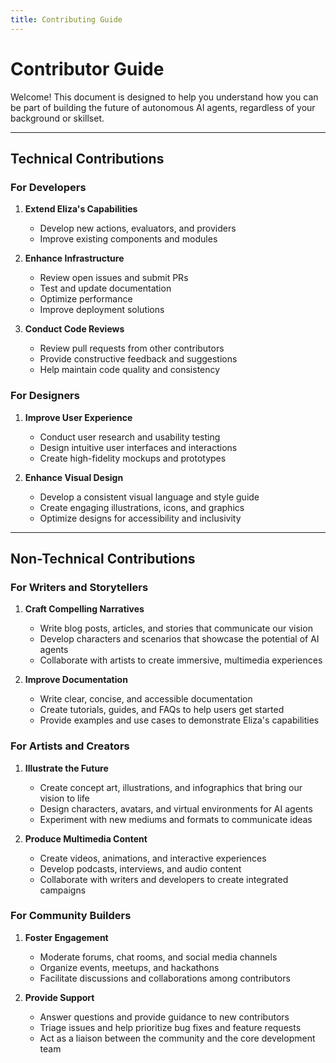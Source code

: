 ```yaml
---
title: Contributing Guide
---
```


# Contributor Guide

Welcome! This document is designed to help you understand how you can be part of building the future of autonomous AI agents, regardless of your background or skillset.

---

## Technical Contributions

### For Developers

1. **Extend Eliza's Capabilities**
    - Develop new actions, evaluators, and providers
    - Improve existing components and modules

2. **Enhance Infrastructure** 
    - Review open issues and submit PRs
    - Test and update documentation
    - Optimize performance 
    - Improve deployment solutions

3. **Conduct Code Reviews**
    - Review pull requests from other contributors
    - Provide constructive feedback and suggestions
    - Help maintain code quality and consistency

### For Designers

1. **Improve User Experience**
    - Conduct user research and usability testing
    - Design intuitive user interfaces and interactions
    - Create high-fidelity mockups and prototypes

2. **Enhance Visual Design**
    - Develop a consistent visual language and style guide
    - Create engaging illustrations, icons, and graphics
    - Optimize designs for accessibility and inclusivity

---

## Non-Technical Contributions

### For Writers and Storytellers

1. **Craft Compelling Narratives**
    - Write blog posts, articles, and stories that communicate our vision
    - Develop characters and scenarios that showcase the potential of AI agents
    - Collaborate with artists to create immersive, multimedia experiences

2. **Improve Documentation**  
    - Write clear, concise, and accessible documentation
    - Create tutorials, guides, and FAQs to help users get started
    - Provide examples and use cases to demonstrate Eliza's capabilities

### For Artists and Creators

1. **Illustrate the Future**
    - Create concept art, illustrations, and infographics that bring our vision to life
    - Design characters, avatars, and virtual environments for AI agents
    - Experiment with new mediums and formats to communicate ideas

2. **Produce Multimedia Content**
    - Create videos, animations, and interactive experiences
    - Develop podcasts, interviews, and audio content
    - Collaborate with writers and developers to create integrated campaigns

### For Community Builders

1. **Foster Engagement**
    - Moderate forums, chat rooms, and social media channels
    - Organize events, meetups, and hackathons
    - Facilitate discussions and collaborations among contributors

2. **Provide Support**
    - Answer questions and provide guidance to new contributors
    - Triage issues and help prioritize bug fixes and feature requests 
    - Act as a liaison between the community and the core development team
